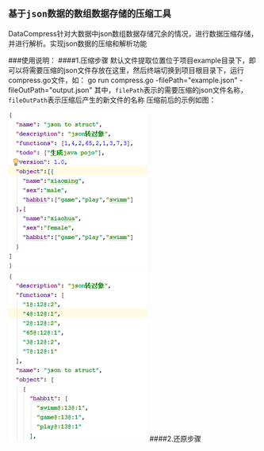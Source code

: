 `基于json数据的数组数据存储的压缩工具`
------------------------------------
DataCompress针对大数据中json数组数据存储冗余的情况，进行数据压缩存储，并进行解析。实现json数据的压缩和解析功能

###使用说明：
####1.压缩步骤
        默认文件提取位置位于项目example目录下，即可以将需要压缩的json文件存放在这里，然后终端切换到项目根目录下，运行
compress.go文件，如：
go run compress.go -filePath="example.json" -fileOutPath="output.json"
其中，`filePath`表示的需要压缩的json文件名称，`fileOutPath`表示压缩后产生的新文件的名称
压缩前后的示例如图：

![](https://github.com/V-I-C-T-O-R/DataCompress/blob/master/image/example.png) ![](https://github.com/V-I-C-T-O-R/DataCompress/blob/master/image/output.png) 
####2.还原步骤
        
